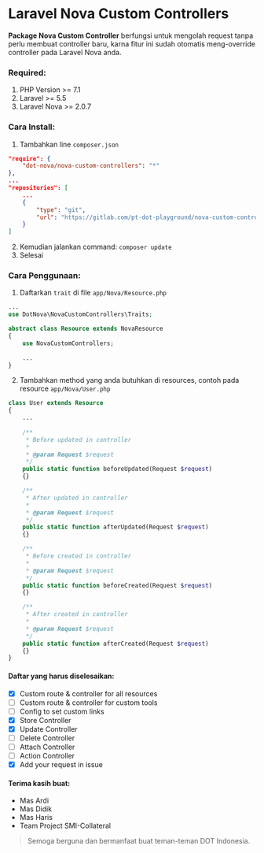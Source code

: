 # Laravel Nova Custom Controllers

**Package Nova Custom Controller** berfungsi untuk mengolah request tanpa perlu membuat controller baru, karna fitur ini sudah otomatis meng-override controller pada Laravel Nova anda.

### Required:

1. PHP Version >= 7.1
2. Laravel >= 5.5
3. Laravel Nova >= 2.0.7

### Cara Install:

1. Tambahkan line `composer.json`

```json
"require": {
    "dot-nova/nova-custom-controllers": "*"
},
...
"repositories": [
    ...
    {
        "type": "git",
        "url": "https://gitlab.com/pt-dot-playground/nova-custom-controllers"
    }
]
```

2. Kemudian jalankan command: `composer update`
3. Selesai

### Cara Penggunaan:

1. Daftarkan `trait` di file `app/Nova/Resource.php`

```php
...
use DotNova\NovaCustomControllers\Traits;

abstract class Resource extends NovaResource
{
    use NovaCustomControllers;
    
    ...
}
```

2. Tambahkan method yang anda butuhkan di resources, contoh pada resource `app/Nova/User.php`

```php
class User extends Resource
{
    ...
    
    /**
     * Before updated in controller
     *
     * @param Request $request
     */
    public static function beforeUpdated(Request $request)
    {}

    /**
     * After updated in controller
     *
     * @param Request $request
     */
    public static function afterUpdated(Request $request)
    {}

    /**
     * Before created in controller
     *
     * @param Request $request
     */
    public static function beforeCreated(Request $request)
    {}

    /**
     * After created in controller
     *
     * @param Request $request
     */
    public static function afterCreated(Request $request)
    {}
}
```

#### Daftar yang harus diselesaikan:
- [x] Custom route & controller for all resources
- [ ] Custom route & controller for custom tools
- [ ] Config to set custom links
- [x] Store Controller
- [x] Update Controller
- [ ] Delete Controller
- [ ] Attach Controller
- [ ] Action Controller
- [x] Add your request in issue

#### Terima kasih buat:
- Mas Ardi
- Mas Didik
- Mas Haris
- Team Project SMI-Collateral

> Semoga berguna dan bermanfaat buat teman-teman DOT Indonesia.
